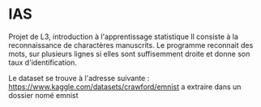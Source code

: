 # IAS
Projet de L3, introduction à l'apprentissage statistique
Il consiste à la reconnaissance de charactères manuscrits.
Le programme reconnait des mots, sur plusieurs lignes si elles sont suffisemment droite et donne son taux d'identification.

Le dataset se trouve à l'adresse suivante :
https://www.kaggle.com/datasets/crawford/emnist
a extraire dans un dossier nomé emnist
